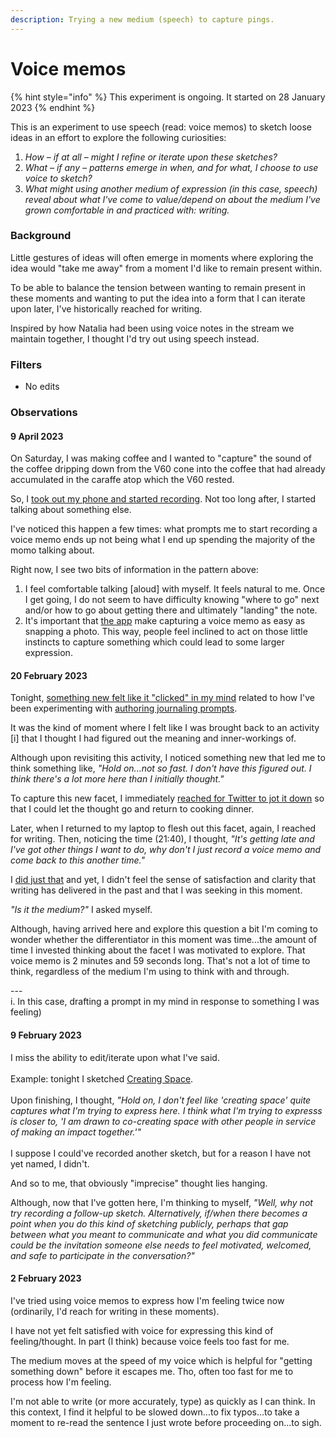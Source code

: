 ```yaml
---
description: Trying a new medium (speech) to capture pings.
---
```


# Voice memos

{% hint style="info" %}
This experiment is ongoing. It started on 28 January 2023&#x20;
{% endhint %}

This is an experiment to use speech (read: voice memos) to sketch loose ideas in an effort to explore the following curiosities:

1. _How – if at all – might I refine or iterate upon these sketches?_
2. _What – if any – patterns emerge in when, and for what, I choose to use voice to sketch?_
3. _What might using another medium of expression (in this case, speech) reveal about what I've come to value/depend on about the medium I've grown comfortable in and practiced with: writing._

### Background

Little gestures of ideas will often emerge in moments where exploring the idea would "take me away" from a moment I'd like to remain present within.

To be able to balance the tension between wanting to remain present in these moments and wanting to put the idea into a form that I can iterate upon later, I've historically reached for writing.

Inspired by how Natalia had been using voice notes in the stream we maintain together, I thought I'd try out using speech  instead. &#x20;

### Filters

* No edits&#x20;

### Observations

#### **9 April 2023**

On Saturday, I was making coffee and I wanted to "capture" the sound of the coffee dripping down from the V60 cone into the coffee that had already accumulated in the caraffe atop which the V60 rested.

So, I [took out my phone and started recording](https://www.dropbox.com/s/2ni1our7u5lgebm/Making%20as%20describing.m4a?dl=0). Not too long after, I started talking about something else.

I've noticed this happen a few times: what prompts me to start recording a voice memo ends up not being what I end up spending the majority of the momo talking about.

Right now, I see two bits of information in the pattern above:

1. I feel comfortable talking \[aloud] with myself. It feels natural to me. Once I get going, I do not seem to have difficulty knowing "where to go" next and/or how to go about getting there and ultimately "landing" the note.
2. It's important that [the app](../app.md) make capturing a voice memo as easy as snapping a photo. This way, people feel inclined to act on those little instincts to capture something which could lead to some larger expression.

#### **20 February 2023**

Tonight, [something new felt like it "clicked" in my mind](https://twitter.com/pingpractice/status/1627869317965684736) related to how I've been experimenting with [authoring journaling prompts](https://www.are.na/peter-pelberg/journaling-prompts-oyhfj1bz7c4).

It was the kind of moment where I felt like I was brought back to an activity \[i] that I thought I had figured out the meaning and inner-workings of.&#x20;

Although upon revisiting this activity, I noticed something new that led me to think something like, _"Hold on...not so fast. I don't have this figured out. I think there's a lot more here than I initially thought."_&#x20;

To capture this new facet, I immediately [reached for Twitter to jot it down](https://twitter.com/pingpractice/status/1627869317965684736) so that I could let the thought go and return to cooking dinner.&#x20;

Later, when I returned to my laptop to flesh out this facet, again, I reached for writing. Then, noticing the time (21:40), I thought, _"It's getting late and I've got other things I want to do, why don't I just record a voice memo and come back to this another time."_

I [did just that](https://www.dropbox.com/s/0u2hnlknkwwvjn7/Prompting%20myself.m4a?dl=0) and yet, I didn't feel the sense of satisfaction and clarity that writing has delivered in the past and that I was seeking in this moment.&#x20;

_"Is it the medium?"_ I asked myself.&#x20;

Although, having arrived here and explore this question a bit I'm coming to wonder whether the differentiator in this moment was time...the amount of time I invested thinking about the facet I was motivated to explore. That voice memo is 2 minutes and 59 seconds long. That's not a lot of time to think, regardless of the medium I'm using to think with and through.

\--- \
i. In this case, drafting a prompt in my mind in response to something I was feeling)&#x20;

#### **9 February 2023**

I miss the ability to edit/iterate upon what I've said. \
\
Example: tonight I sketched [Creating Space](https://www.dropbox.com/s/mlnqccqstomynf6/Creating%20Space.m4a?dl=0). \
\
Upon finishing, I thought, _"Hold on, I don't feel like 'creating space' quite captures what I'm trying to express here. I think what I'm trying to expresss is closer to, 'I am drawn to co-creating space with other people in service of making an impact together.'"_\
\
I suppose I could've recorded another sketch, but for a reason I have not yet named, I didn't.&#x20;

And so to me, that obviously "imprecise" thought lies hanging.&#x20;

Although, now that I've gotten here, I'm thinking to myself, _"Well, why not try recording a follow-up sketch. Alternatively, if/when there becomes a point when you do this kind of sketching publicly, perhaps that gap between what you meant to communicate and what you did communicate could be the invitation someone else needs to feel motivated, welcomed, and safe to participate in the conversation?"_

#### **2 February 2023**

I've tried using voice memos to express how I'm feeling twice now (ordinarily, I'd reach for writing in these moments).

I have not yet felt satisfied with voice for expressing this kind of feeling/thought. In part (I think) because voice feels too fast for me.

The medium moves at the speed of my voice which is helpful for "getting something down" before it escapes me. Tho, often too fast for me to process how I'm feeling.

I'm not able to write (or more accurately, type) as quickly as I can think. In this context, I find it helpful to be slowed down...to fix typos...to take a moment to re-read the sentence I just wrote before proceeding on...to sigh.



